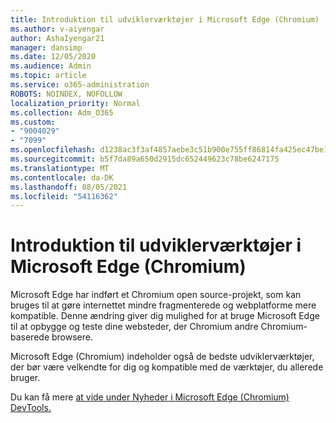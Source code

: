 ```yaml
---
title: Introduktion til udviklerværktøjer i Microsoft Edge (Chromium)
ms.author: v-aiyengar
author: AshaIyengar21
manager: dansimp
ms.date: 12/05/2020
ms.audience: Admin
ms.topic: article
ms.service: o365-administration
ROBOTS: NOINDEX, NOFOLLOW
localization_priority: Normal
ms.collection: Adm_O365
ms.custom:
- "9004029"
- "7099"
ms.openlocfilehash: d1238ac3f3af4857aebe3c51b900e755ff86814fa425ec47be1e83cd5f9faa20
ms.sourcegitcommit: b5f7da89a650d2915dc652449623c78be6247175
ms.translationtype: MT
ms.contentlocale: da-DK
ms.lasthandoff: 08/05/2021
ms.locfileid: "54116362"
---
```

# <a name="get-started-with-the-developer-tools-in-microsoft-edge-chromium"></a>Introduktion til udviklerværktøjer i Microsoft Edge (Chromium)

Microsoft Edge har indført et Chromium open source-projekt, som kan bruges til at gøre internettet mindre fragmenterede og webplatforme mere kompatible. Denne ændring giver dig mulighed for at bruge Microsoft Edge til at opbygge og teste dine websteder, der Chromium andre Chromium-baserede browsere.

Microsoft Edge (Chromium) indeholder også de [](https://go.microsoft.com/fwlink/?linkid=2134941) bedste udviklerværktøjer, der bør være velkendte for dig og kompatible med de værktøjer, du allerede bruger.

Du kan få mere [at vide under Nyheder i Microsoft Edge (Chromium) DevTools.](https://go.microsoft.com/fwlink/?linkid=2135020)